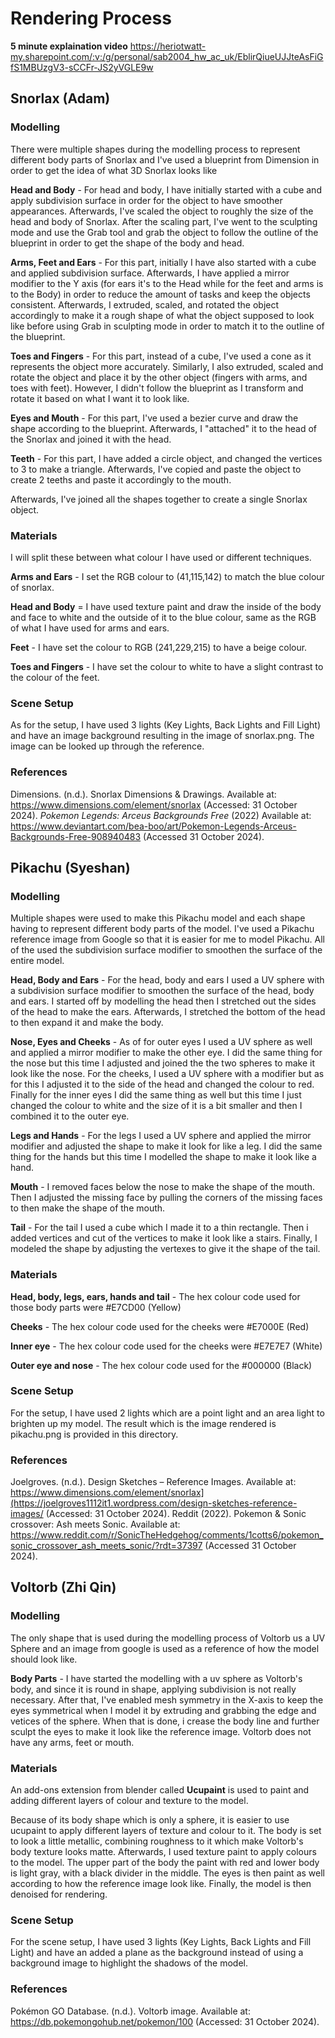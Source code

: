 # Rendering Process
**5 minute explaination video**
https://heriotwatt-my.sharepoint.com/:v:/g/personal/sab2004_hw_ac_uk/EblirQiueUJJteAsFiGfS1MBUzgV3-sCCFr-JS2yVGLE9w
## Snorlax (Adam)

### Modelling
There were multiple shapes during the modelling process to represent different body parts of Snorlax and I've used a blueprint from Dimension in order to get the idea of what 3D Snorlax looks like

**Head and Body** - For head and body, I have initially started with a cube and apply subdivision surface in order for the object to have smoother appearances. Afterwards, I've scaled the object to roughly the size of the head and body of Snorlax. After the scaling part, I've went to the sculpting mode and use the Grab tool and grab the object to follow the outline of the blueprint in order to get the shape of the body and head.

**Arms, Feet and Ears** - For this part, initially I have also started with a cube and applied subdivision surface. Afterwards, I have applied a mirror modifier to the Y axis (for ears it's to the Head while for the feet and arms is to the Body) in order to reduce the amount of tasks and keep the objects consistent. Afterwards, I extruded, scaled, and rotated the object accordingly to make it a rough shape of what the object supposed to look like before using Grab in sculpting mode in order to match it to the outline of the blueprint.

**Toes and Fingers** - For this part, instead of a cube, I've used a cone as it represents the object more accurately. Similarly, I also extruded, scaled and rotate the object and place it by the other object (fingers with arms, and toes with feet). However, I didn't follow the blueprint as I transform and rotate it based on what I want it to look like.

**Eyes and Mouth** - For this part, I've used a bezier curve and draw the shape according to the blueprint. Afterwards, I "attached" it to the head of the Snorlax and joined it with the head.

**Teeth** - For this part, I have added a circle object, and changed the vertices to 3 to make a triangle. Afterwards, I've copied and paste the object to create 2 teeths and paste it accordingly to the mouth.

Afterwards, I've joined all the shapes together to create a single Snorlax object.

### Materials

I will split these between what colour I have used or different techniques.

**Arms and Ears** - I set the RGB colour to (41,115,142) to match the blue colour of snorlax.

**Head and Body** = I have used texture paint and draw the inside of the body and face to white and the outside of it to the blue colour, same as the RGB of what I have used for arms and ears.

**Feet** - I have set the colour to RGB (241,229,215) to have a beige colour.

**Toes and Fingers** - I have set the colour to white to have a slight contrast to the colour of the feet.

### Scene Setup

As for the setup, I have used 3 lights (Key Lights, Back Lights and  Fill Light) and have an image background resulting in the image of snorlax.png. The image can be looked up through the reference.

### References
Dimensions. (n.d.). Snorlax Dimensions & Drawings. Available at: https://www.dimensions.com/element/snorlax (Accessed: 31 October 2024).
*Pokemon Legends: Arceus Backgrounds Free* (2022) Available at: https://www.deviantart.com/bea-boo/art/Pokemon-Legends-Arceus-Backgrounds-Free-908940483 
(Accessed 31 October 2024).

## Pikachu (Syeshan)

### Modelling
Multiple shapes were used to make this Pikachu model and each shape having to represent different body parts of the model. I've used a Pikachu reference image from Google so that it is easier for me to model Pikachu. All of the used the subdivision surface modifier to smoothen the surface of the entire model.

**Head, Body and Ears** - For the head, body and ears I used a UV sphere with a subdivision surface modifier to smoothen the surface of the head, body and ears. I started off by modelling the head then I stretched out the sides of the head to make the ears. Afterwards, I stretched the bottom of the head to then expand it and make the body.

**Nose, Eyes and Cheeks** - As of for outer eyes I used a UV sphere as well and applied a mirror modifier to make the other eye. I did the same thing for the nose but this time I adjusted and joined the the two spheres to make it look like the nose. For the cheeks, I used a UV sphere with a modifier but as for this I adjusted it to the side of the head and changed the colour to red. Finally for the inner eyes I did the same thing as well but this time I just changed the colour to white and the size of it is a bit smaller and then I combined it to the outer eye.

**Legs and Hands** - For the legs I used a UV sphere and applied the mirror modifier and adjusted the shape to make it look for like a leg. I did the same thing for the hands but this time I modelled the shape to make it look like a hand.

**Mouth** - I removed faces below the nose to make the shape of the mouth. Then I adjusted the missing face by pulling the corners of the missing faces to then make the shape of the mouth.

**Tail** - For the tail I used a cube which I made it to a thin rectangle. Then i added vertices and cut of the vertices to make it look like a stairs. Finally, I modeled the shape by adjusting the vertexes to give it the shape of the tail.

### Materials

**Head, body, legs, ears, hands and tail** - The hex colour code used for those body parts were #E7CD00 (Yellow)

**Cheeks** - The hex colour code used for the cheeks were #E7000E (Red)

**Inner eye** - The hex colour code used for the cheeks were #E7E7E7 (White)

**Outer eye and nose** - The hex colour code used for the  #000000 (Black)

### Scene Setup

For the setup, I have used 2 lights which are a point light and an area light to brighten up my model. The result which is the image rendered is pikachu.png is provided in this directory.

### References
Joelgroves. (n.d.). Design Sketches – Reference Images. Available at: https://www.dimensions.com/element/snorlax](https://joelgroves1112it1.wordpress.com/design-sketches-reference-images/ (Accessed: 31 October 2024).
Reddit (2022). Pokemon & Sonic crossover: Ash meets Sonic. Available at: https://www.reddit.com/r/SonicTheHedgehog/comments/1cotts6/pokemon_sonic_crossover_ash_meets_sonic/?rdt=37397 (Accessed 31 October 2024).



## Voltorb (Zhi Qin)

### Modelling
The only shape that is used during the modelling process of Voltorb us a UV Sphere and an image from google is used as a reference of how the model should look like.

**Body Parts** - I have started the modelling with a uv sphere as Voltorb's body, and since it is round in shape, applying subdivision is not really necessary. After that, I've enabled mesh symmetry in the X-axis to keep the eyes symmetrical when I model it by extruding and grabbing the edge and vetices of the sphere. When that is done, i crease the body line and further sculpt the eyes to make it look like the reference image. Voltorb does not have any arms, feet or mouth.

### Materials

An add-ons extension from blender called **Ucupaint** is used to paint and adding different layers of colour and texture to the model.

Because of its body shape which is only a sphere, it is easier to use ucupaint to apply different layers of texture and colour to it. The body is set to look a little metallic, combining roughness to it which make Voltorb's body texture looks matte. Afterwards, I used texture paint to apply colours to the model. The upper part of the body the paint with red and lower body is light gray, with a black divider in the middle. The eyes is then paint as well according to how the reference image look like. Finally, the model is then denoised for rendering.


### Scene Setup

For the scene setup, I have used 3 lights (Key Lights, Back Lights and  Fill Light) and have an added a plane as the background instead of using a background image to highlight the shadows of the model.

### References
Pokémon GO Database. (n.d.). Voltorb image. Available at: https://db.pokemongohub.net/pokemon/100 (Accessed: 31 October 2024).
